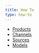 ```yaml
---
title: How To
type: how-to
---
```


- [Products](products "Understanding products and variants")
- [Channels](channels "Understanding channels")
- [Sources](sources "Understanding sources")
- [Models](models "Understanding models")


    


